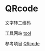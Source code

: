 # QRcode

文字转二维码

工具网站 [tool]( https://scott180.github.io/tool )

参考项目 [QRcode]( https://github.com/MiuMiu-S/URL-to-QRcode-and-Download )

